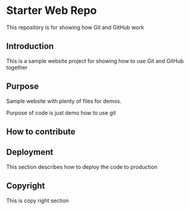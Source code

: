 # Starter Web Repo


This repository is for showing how Git and GitHub work

## Introduction

This is a sample website project for showing how to use
Git and GitHub together

## Purpose

Sample website with plenty of files for demos.

Purpose of code is just demo how to use git 

## How to contribute



## Deployment 

This section describes how to deploy the code to production

## Copyright 

This is copy right section